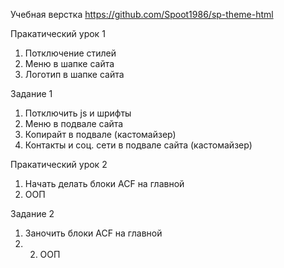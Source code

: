 Учебная верстка
https://github.com/Spoot1986/sp-theme-html

Пракатический урок 1

1. Потключение стилей
2. Меню в шапке сайта
3. Логотип в шапке сайта


Задание 1
1. Потключить js и шрифты
2. Меню в подвале сайта
4. Копирайт в подвале (кастомайзер)
5. Контакты и соц. сети в подвале сайта (кастомайзер)


Пракатический урок 2
1. Начать делать блоки ACF на главной
2. ООП


Задание 2
1. Заночить блоки ACF на главной
2. 2. ООП